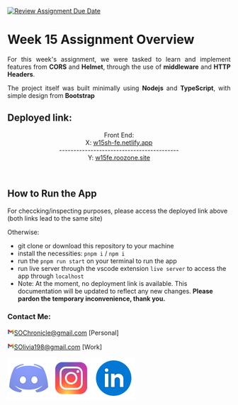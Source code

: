 [![Review Assignment Due Date](https://classroom.github.com/assets/deadline-readme-button-24ddc0f5d75046c5622901739e7c5dd533143b0c8e959d652212380cedb1ea36.svg)](https://classroom.github.com/a/A8ztcAuX)

# Week 15 Assignment Overview

<p align="justify">For this week's assignment, we were tasked to learn and implement features from <b>CORS</b> and <b>Helmet</b>, through the use of <b>middleware</b> and <b>HTTP Headers</b>.</p>

 <p align="justify">The project itself was built minimally using <b>Nodejs</b> and <b>TypeScript</b>, with simple design from <b>Bootstrap</b></p>

## Deployed link: 
<p align="center">
Front End:
<br>
X: <a href="https://w15sh-fe.netlify.app/">w15sh-fe.netlify.app</a> 
<br> ------------------------------------------ <br>
Y: <a href="http://w15fe.roozone.site/">w15fe.roozone.site</a>
</p> 
<br>

## How to Run the App
For checcking/inspecting purposes, please access the deployed link above (both links lead to the same site)

Otherwise:
- git clone or download this repository to your machine
- install the necessities: `pnpm i` / `npm i`
- run the `pnpm run start` on your terminal to run the app
- run live server through the vscode extension `live server` to access the app through `localhost`
- Note: At the moment, no deployment link is available. This documentation will be updated to reflect any new changes.
 **Please pardon the temporary inconvenience, thank you.** 

### Contact Me:

<img src="https://raw.githubusercontent.com/RevoU-FSSE-2/week-7-SherinOlivia/3dd7cdf0d5c9fc1828f0dfcac8ef2e9c057902be/assets/gmail-icon.svg" width="15px" background-color="none">[SOChronicle@gmail.com](mailto:SOChronicle@gmail.com) [Personal]

<img src="https://raw.githubusercontent.com/RevoU-FSSE-2/week-7-SherinOlivia/3dd7cdf0d5c9fc1828f0dfcac8ef2e9c057902be/assets/gmail-icon.svg" width="15px" background-color="none">[SOlivia198@gmail.com](mailto:SOlivia198@gmail.com) [Work]

[![Roo-Discord](https://raw.githubusercontent.com/RevoU-FSSE-2/week-5-SherinOlivia/bddf1eca3ee3ad82db2f228095d01912bf9c3de6/assets/MDimgs/icons8-discord.svg)](https://discord.com/users/shxdxr#7539)[![Roo-Instagram](https://raw.githubusercontent.com/RevoU-FSSE-2/week-5-SherinOlivia/bddf1eca3ee3ad82db2f228095d01912bf9c3de6/assets/MDimgs/icons8-instagram.svg)](https://instagram.com/shxdxr?igshid=MzRlODBiNWFlZA==)[![Roo-LinkedIn](https://raw.githubusercontent.com/RevoU-FSSE-2/week-5-SherinOlivia/bddf1eca3ee3ad82db2f228095d01912bf9c3de6/assets/MDimgs/icons8-linkedin-circled.svg)](https://www.linkedin.com/in/sherin-olivia-07311127a/)
